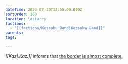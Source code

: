 ```yaml
---
dateTime: 2023-07-20T13:55:00.000Z
sortOrder: 100
location: \#starry
factions:
  - "[[factions/Kessoku Band|Kessoku Band]]"
parents: 
tags: 

---
```

*[[Kaz|.Kaz.]]* informs that [the border is almost complete.](discord://discord.com/channels/1093664259273130084/1093664259273130087/1131585098572124160)

